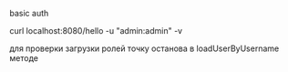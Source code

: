 basic auth

curl localhost:8080/hello -u "admin:admin" -v

для проверки загрузки ролей точку останова в loadUserByUsername методе